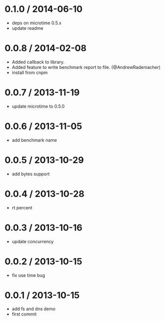 
0.1.0 / 2014-06-10
==================

 * deps on microtime 0.5.x
 * update readme

0.0.8 / 2014-02-08 
==================

  * Added callback to library.
  * Added feature to write benchmark report to file. (@AndrewRademacher)
  * install from cnpm

0.0.7 / 2013-11-19 
==================

  * update microtime to 0.5.0

0.0.6 / 2013-11-05 
==================

  * add benchmark name

0.0.5 / 2013-10-29 
==================

  * add bytes support

0.0.4 / 2013-10-28 
==================

  * rt percent

0.0.3 / 2013-10-16 
==================

  * update concurrency

0.0.2 / 2013-10-15 
==================

  * fix use time bug

0.0.1 / 2013-10-15 
==================

  * add fs and dns demo
  * first commit
